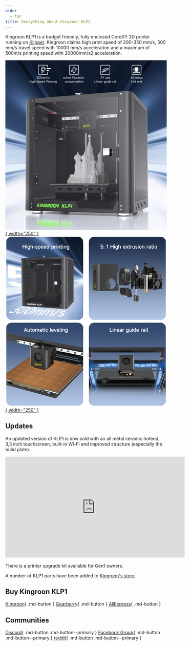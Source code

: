 ```yaml
---
hide:
  - toc
title: Everything about Kingroon KLP1
---
```


Kingroon KLP1 is a budget friendly, fully enclosed CoreXY 3D printer running on [Klipper](https://www.klipper3d.org/). Kingroon claims high print speed of 200-350 mm/s, 500 mm/s travel speed with 10000 mm/s acceleration and a maximum of 500m/s printing speed with 20000mm/s2 acceleration.

[![Kingroon KLP1](/images/KingroonKLP1.jpg){ width="250" }](/images/KingroonKLP1.jpg)[![KLP1 Showcase](/images/klp1showcase.png){ width="250" }](/images/klp1showcase.png)

## Updates

An updated version of KLP1 is now sold with an all metal ceramic hotend, 3,5 inch touchscreen, built-in Wi-Fi and improved structure (especially the build plate).

<iframe width="560" height="315" src="https://www.youtube-nocookie.com/embed/K-azYwYpAN8" title="YouTube video player" frameborder="0" allow="accelerometer; autoplay; clipboard-write; encrypted-media; gyroscope; picture-in-picture; web-share" allowfullscreen></iframe>

There is a printer upgrade kit available for Gen1 owners.

A number of KLP1 parts have been added to [Kingroon's store](https://kingroon.com/collections/kingroon-klp1-3d-printer-replacement-parts-accessories?sca_ref=3869528.BgcwN5Ufox).

## Buy Kingroon KLP1

[Kingroon](https://kingroon.com/products/kingroon-klp1-corexy-3d-printer-with-klipper-firmware?sca_ref=3869528.BgcwN5Ufox){ .md-button }
[Gearberry](https://c.gearberry.com/r/DkNK3o5j8a4r){ .md-button }
[AliExpress](https://www.aliexpress.com/item/1005005848702527.html?aff_fcid=2346a7e2d2924a688a6bc3f352599141-1683321467862-09053-_DeEl0u1&tt=CPS_NORMAL&aff_fsk=_DeEl0u1&aff_platform=shareComponent-detail&sk=_DeEl0u1&aff_trace_key=2346a7e2d2924a688a6bc3f352599141-1683321467862-09053-_DeEl0u1&terminal_id=165068c405fe431e83f4b86336c9e8c9&afSmartRedirect=y){ .md-button }

## Communities

[Discord](https://discord.gg/UqBs3H8bmy){ .md-button .md-button--primary }
[Facebook Group](https://www.facebook.com/groups/kingroon3d/){ .md-button .md-button--primary }
[reddit](https://www.reddit.com/r/kingroon3d){ .md-button .md-button--primary }